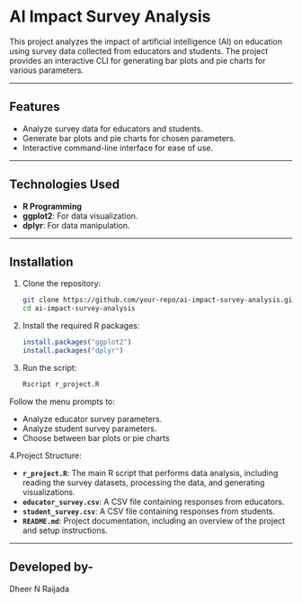 # AI Impact Survey Analysis

This project analyzes the impact of artificial intelligence (AI) on education using survey data collected from educators and students. The project provides an interactive CLI for generating bar plots and pie charts for various parameters.

---

## Features

- Analyze survey data for educators and students.
- Generate bar plots and pie charts for chosen parameters.
- Interactive command-line interface for ease of use.

---

## Technologies Used

- **R Programming**
- **ggplot2**: For data visualization.
- **dplyr**: For data manipulation.

---

## Installation

1. Clone the repository:
   ```bash
   git clone https://github.com/your-repo/ai-impact-survey-analysis.git
   cd ai-impact-survey-analysis
2. Install the required R packages:
   ```R
   install.packages("ggplot2")
   install.packages("dplyr")
3. Run the script:

   ```bash
   Rscript r_project.R
   
Follow the menu prompts to:
- Analyze educator survey parameters.
- Analyze student survey parameters.
- Choose between bar plots or pie charts

4.Project Structure:
- **`r_project.R`**: The main R script that performs data analysis, including reading the survey datasets, processing the data, and generating visualizations.
- **`educator_survey.csv`**: A CSV file containing responses from educators.
- **`student_survey.csv`**: A CSV file containing responses from students.
- **`README.md`**: Project documentation, including an overview of the project and setup instructions.

---
## Developed by- 
Dheer N Raijada
